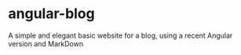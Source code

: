 # angular-blog
A simple and elegant basic website for a blog, using a recent Angular version and MarkDown
